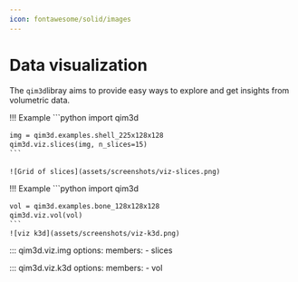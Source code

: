 ```yaml
---
icon: fontawesome/solid/images
---
```


# Data visualization
The `qim3d`libray aims to provide easy ways to explore and get insights from volumetric data. 

!!! Example
    ```python
    import qim3d

    img = qim3d.examples.shell_225x128x128
    qim3d.viz.slices(img, n_slices=15)
    ```

    ![Grid of slices](assets/screenshots/viz-slices.png)


!!! Example
    ```python
    import qim3d

    vol = qim3d.examples.bone_128x128x128
    qim3d.viz.vol(vol) 
    ```
    ![viz k3d](assets/screenshots/viz-k3d.png)

::: qim3d.viz.img
    options:
        members:
            - slices

::: qim3d.viz.k3d
    options:
        members:
            - vol
